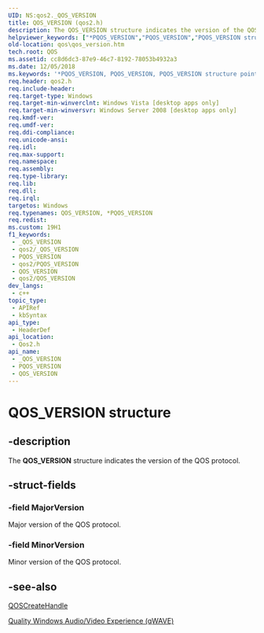 ```yaml
---
UID: NS:qos2._QOS_VERSION
title: QOS_VERSION (qos2.h)
description: The QOS_VERSION structure indicates the version of the QOS protocol.
helpviewer_keywords: ["*PQOS_VERSION","PQOS_VERSION","PQOS_VERSION structure pointer [QOS]","QOS_VERSION","QOS_VERSION structure [QOS]","qos.qos_version","qos2/PQOS_VERSION","qos2/QOS_VERSION"]
old-location: qos\qos_version.htm
tech.root: QOS
ms.assetid: cc8d6dc3-87e9-46c7-8192-78053b4932a3
ms.date: 12/05/2018
ms.keywords: '*PQOS_VERSION, PQOS_VERSION, PQOS_VERSION structure pointer [QOS], QOS_VERSION, QOS_VERSION structure [QOS], qos.qos_version, qos2/PQOS_VERSION, qos2/QOS_VERSION'
req.header: qos2.h
req.include-header: 
req.target-type: Windows
req.target-min-winverclnt: Windows Vista [desktop apps only]
req.target-min-winversvr: Windows Server 2008 [desktop apps only]
req.kmdf-ver: 
req.umdf-ver: 
req.ddi-compliance: 
req.unicode-ansi: 
req.idl: 
req.max-support: 
req.namespace: 
req.assembly: 
req.type-library: 
req.lib: 
req.dll: 
req.irql: 
targetos: Windows
req.typenames: QOS_VERSION, *PQOS_VERSION
req.redist: 
ms.custom: 19H1
f1_keywords:
 - _QOS_VERSION
 - qos2/_QOS_VERSION
 - PQOS_VERSION
 - qos2/PQOS_VERSION
 - QOS_VERSION
 - qos2/QOS_VERSION
dev_langs:
 - c++
topic_type:
 - APIRef
 - kbSyntax
api_type:
 - HeaderDef
api_location:
 - Qos2.h
api_name:
 - _QOS_VERSION
 - PQOS_VERSION
 - QOS_VERSION
---
```


# QOS_VERSION structure


## -description

The <b>QOS_VERSION</b> structure indicates the version of the QOS protocol.

## -struct-fields

### -field MajorVersion

Major version of the QOS protocol.

### -field MinorVersion

Minor version of the QOS protocol.

## -see-also

<a href="/previous-versions/windows/desktop/api/qos2/nf-qos2-qoscreatehandle">QOSCreateHandle</a>



<a href="/previous-versions/windows/desktop/qos/quality-windows-audio-video-experience--qwave-">Quality Windows Audio/Video Experience (qWAVE)</a>

